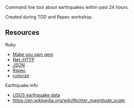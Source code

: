 Command line tool about earthquakes within past 24 hours.

Created during TDD and Rspec workshop.

## Resources

Ruby
* [Make you own gem](http://guides.rubygems.org/make-your-own-gem/)
* [Net::HTTP](https://docs.ruby-lang.org/en/2.0.0/Net/HTTP.html)
* [JSON](https://docs.ruby-lang.org/en/2.0.0/JSON.html)
* [Rspec](http://rspec.info/documentation/)
* [colorize](https://github.com/fazibear/colorize)

Earthquake info
* [USGS earthquake data](https://earthquake.usgs.gov/earthquakes/feed/v1.0/geojson.php)
* https://en.wikipedia.org/wiki/Richter_magnitude_scale

